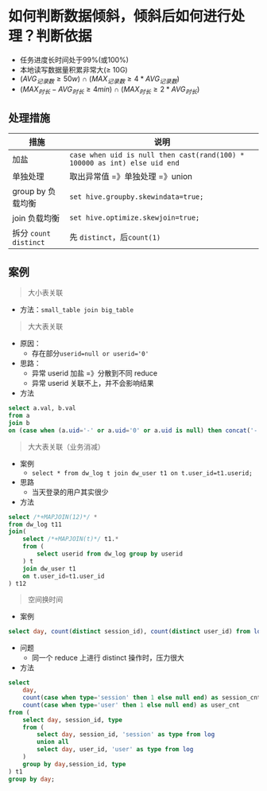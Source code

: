 # 如何判断数据倾斜，倾斜后如何进行处理？判断依据

- 任务进度长时间处于99%(或100%)
- 本地读写数据量积累非常大(≥ 10G)
- $(AVG_{记录数} \geq 50w) \: \cap \: (MAX_{记录数} \geq 4 * AVG_{记录数})$
- $(MAX_{时长} - AVG_{时长} \geq 4min) \: \cap \: (MAX_{时长} \geq 2 * AVG_{时长})$



## 处理措施

| 措施                  | 说明                                                         |
| --------------------- | ------------------------------------------------------------ |
| 加盐                  | `case when uid is null then cast(rand(100) * 100000 as int) else uid end` |
| 单独处理              | 取出异常值 =》单独处理 =》union                              |
| group by 负载均衡     | `set hive.groupby.skewindata=true;`                          |
| join 负载均衡         | `set hive.optimize.skewjoin=true;`                           |
| 拆分 `count distinct` | 先 `distinct`，后`count(1)`                                  |



## 案例

> 大小表关联

- 方法：`small_table join big_table`

> 大大表关联

- 原因：
  - 存在部分`userid=null or userid='0'`
- 思路：
  - 异常 userid 加盐 =》分散到不同 reduce
  - 异常 userid 关联不上，并不会影响结果
- 方法

```sql
select a.val, b.val
from a
join b
on (case when (a.uid='-' or a.uid='0' or a.uid is null) then concat('-', rand()) else xa.uid end) = b.user_id;
```

> 大大表关联（业务消减）

- 案例
  - `select * from dw_log t join dw_user t1 on t.user_id=t1.userid;`
- 思路
  - 当天登录的用户其实很少
- 方法

```sql
select /*+MAPJOIN(12)*/ *
from dw_log t11
join(
	select /*+MAPJOIN(t)*/ t1.*
    from (
    	select userid from dw_log group by userid
    ) t
    join dw_user t1
    on t.user_id=t1.user_id
) t12
```

> 空间换时间

- 案例

```sql
select day, count(distinct session_id), count(distinct user_id) from log a group by day
```

- 问题
  - 同一个 reduce 上进行 distinct 操作时，压力很大
- 方法

```sql
select 
	day,
	count(case when type='session' then 1 else null end) as session_cnt,
	count(case when type='user' then 1 else null end) as user_cnt
from (
	select day, session_id, type
    from (
    	select day, session_id, 'session' as type from log
        union all
        select day, user_id, 'user' as type from log
    )
    group by day,session_id, type
) t1
group by day;
```